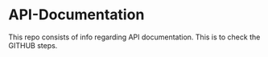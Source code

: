 # API-Documentation
This repo consists of info regarding API documentation.
This is to check the GITHUB steps.
